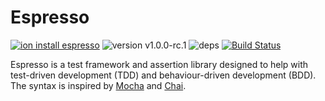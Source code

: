 # Espresso
[![ion install espresso](https://img.shields.io/badge/ion%20install-espresso-blue.svg)](https://github.com/IodineLang/Ion)
![version v1.0.0-rc.1](https://img.shields.io/badge/version-v1.0.0--rc.2-blue.svg)
![deps](https://img.shields.io/badge/dependencies-none-green.svg)
[![Build Status](https://travis-ci.org/IodineLang/espresso.svg?branch=master)](https://travis-ci.org/IodineLang/espresso)

Espresso is a test framework and assertion library designed to help with test-driven development (TDD) and behaviour-driven development (BDD). The syntax is inspired by [Mocha](https://mochajs.org/) and [Chai](http://chaijs.com/).
